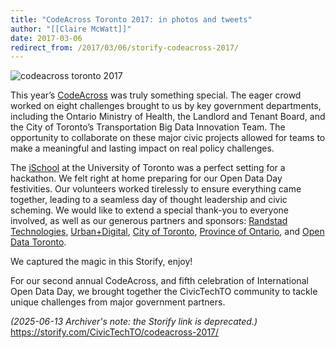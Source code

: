 ```yaml
---
title: "CodeAcross Toronto 2017: in photos and tweets"
author: "[[Claire McWatt]]"
date: 2017-03-06
redirect_from: /2017/03/06/storify-codeacross-2017/
---
```

![codeacross toronto 2017](/assets/images/posts/codeacross-toronto-2017/codeacross.jpg)

This year’s [CodeAcross](https://civictech.ca/codeacross-toronto-2017/) was truly something special. The eager crowd worked on eight challenges brought to us by key government departments, including the Ontario Ministry of Health, the Landlord and Tenant Board, and the City of Toronto’s Transportation Big Data Innovation Team. The opportunity to collaborate on these major civic projects allowed for teams to make a meaningful and lasting impact on real policy challenges.

The [iSchool](http://ischool.utoronto.ca/) at the University of Toronto was a perfect setting for a hackathon. We felt right at home preparing for our Open Data Day festivities. Our volunteers worked tirelessly to ensure everything came together, leading to a seamless day of thought leadership and civic scheming. We would like to extend a special thank-you to everyone involved, as well as our generous partners and sponsors: [Randstad Technologies](https://www.randstad.ca/), [Urban+Digital](http://www.urbandigital.ca/), [City of Toronto](http://www1.toronto.ca/wps/portal/contentonly?vgnextoid=8e79f9be8db1c310VgnVCM1000006cd60f89RCRD), [Province of Ontario](https://www.ontario.ca/), and [Open Data Toronto](http://www1.toronto.ca/wps/portal/contentonly?vgnextoid=9e56e03bb8d1e310VgnVCM10000071d60f89RCRD).

We captured the magic in this Storify, enjoy!

For our second annual CodeAcross, and fifth celebration of International Open Data Day, we brought together the CivicTechTO community to tackle unique challenges from major government partners.

*(2025-06-13 Archiver's note: the Storify link is deprecated.)*
https://storify.com/CivicTechTO/codeacross-2017/